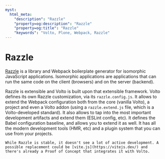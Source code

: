 ```yaml
---
myst:
  html_meta:
    "description": "Razzle"
    "property=og:description": "Razzle"
    "property=og:title": "Razzle"
    "keywords": "Volto, Plone, Webpack, Razzle"
---
```


# Razzle

[Razzle](https://razzlejs.org) is a library and Webpack boilerplate generator for isomorphic JavaScript applications.
Isomorphic applications are applications that can run the same code on the client (browsers) and on the server (backend).

Razzle is extensible and Volto is built upon that extensible framework. Volto defines its own Razzle customization, via its `razzle.config.js`.
It allows to extend the Webpack configuration both from the core (vanilla Volto), a project and even a Volto addon (using a `razzle.extend.js` file, which is a Volto-developed standard).
It also allows to tap into the most important development artifacts and extend them (ESLint config, etc).
It defines the Babel configuration baseline, and allows you to extend it as well.
It has all the modern development tools (HMR, etc) and a plugin system that you can use from your projects.

```note
While Razzle is stable, it doesn't see a lot of active development. A possible replacement could be [vite.js](https://vitejs.dev/) and there's already a Proof of Concept that integrates it with Volto.
```
